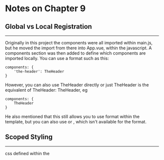 # Notes on Chapter 9

## Global vs Local Registration
---

Originally in this project the components were all imported within main.js, but
he moved the import from there into App.vue, within the javascript.
A components section was then added to define which components are imported
locally.   You can use a format such as this:

```
components: {
    'the-header': TheHeader
}
```

However, you can also use TheHeader directly or just TheHeader is the equivalent
of TheHeader: TheHeader, eg

```
components: {
    TheHeader
}
```

He also mentioned that this still allows you to use <the-header><the-header> format
within the template, but you can also use <TheHeader> or <TheHeader />, which isn't
available for the <the-header> format.

## Scoped Styling
---

css defined within the <style> section of any component applies globally.   If you
want to limit the scope of the style to the template the <style> tag is within you
use this:

<style scoped>

I THINK IT WILL BE VERY GOOD PRACTICE TO USE scoped STYLING WITHIN ALL COMPONENTS IN
THE components DIRECTORY AND USE global STYLES IN App.vue, IE, THE MAIN APP.

The way that this works in practice is that vue changes each of your components and
gives them a unique identifier, eg:

<header data-v-988832>, it then modifies the css to use header and this unique
identifier to uniquely identify what it is applying to.

## Slots
---

If you want to use a component to wrap other pieces of html, but add things like
formatting, you can use <slot></slot> to represent where the html that the component
wraps goes.   Then in another component, you would use something like this:

<my-wrapper-component>
...html....
</my-wrapper-component>

The ...html... goes into the <slot></slot> section of the code.   You can have more
than one slot in a component, but you must give them names and only have 1 or 0
without a name, eg <slot name="header"></slot>

Within the template/html that uses the 'named' slot, you would inject it using
<template> tags and the v-slot attribute with colon, : not equal:

<template v-slot:header>
.....html.....
</template>

YOU CAN USE v-slot:default, WHICH IS GOOD PRACTICE TO SPECIFY THAT YOU WANT IT TO
GOTO A DEFAULT SLOT.   You can also provide DEFAULT HTML that appears if not
HTML is provided between the <slot></slot> tags, eg
<slot name="header">
   Header is missing
<slot>

You can specify that bits of code only display if a slot is provided, eg:
<header v-if="$slots.header"> will only show if there is a  header passed into
the component, via <template v-slot:header>

There is a shortcut for v-slot.   Use #, eg <template #header>

There is something on scoped slots (see tutorial 116), but it didn't seem to
workon my computer.   It is a way for a parent component to pass html to
a sub component that contains <slot></slot>, but the parent component has
access to the variables used within the sub-component.

You might see things like
<template #default="slotProps"> then access slotProps.item or slotProps['something']
You could also put it in the component name, eg
<course-goals #default="slotProps"></course-goals>

It's an advanced and neich feature.

## Dynamic Components
---

Within vue templates you can add the component tab and get it to switch between
displaying different templates, eg:

<component :is="activeComponent"></component>

The component displayed is linked to the variable activeComponent, which can
be changed by buttons etc.

There is a problem with this.   When you switch between components, they are
destroyed, so if you have something like an input box, the entered text will
got to zero.   You can solve this by wrapping it in <keep-alive>:

<keep-alive>
    <component :is="activeComponent"></component>
</keep-alive>

He went through an example in video 119 where he created a dialog using a
new vue component and <slot> instead of an alert button.   The html ended
up going in the wrong place semantically, so he demonstrated using the
teleport tags to move the postion of the dialog box:

This moves the dialog html at the start of the body element.   You can use
any css selectors.

<teleport to="body">
    <dialog>
        <slot><slot>
    </dialog>
</teleport>

HE DID NOT SHOW YOU HOW TO OPEN IT IN ITS OWN BOX, SO RESEARCH THIS AT
SOME POINT !!!

## Fragments
---

Top level <template> can have multiple elements, in vue2, everything needed
one element, eg <div></div>

## Style Guide
---

Vue has some strongly recommended style guides that it might be worth getting
used to.   Google 'Vue Style Guides' or try this:

https://vuejs.org/style-guide/rules-strongly-recommended.html#component-files

He also discussed directory structures.   It is a good plan to add sub
directories to the components directory to make the components easier to
find and manage.